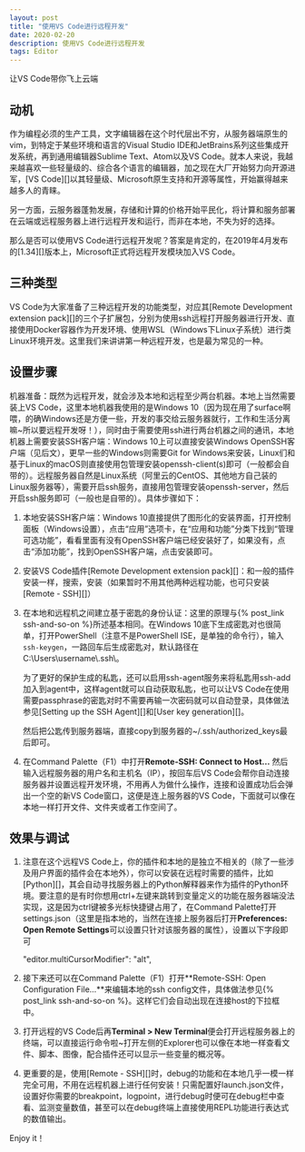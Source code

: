 ```yaml
---
layout: post
title: "使用VS Code进行远程开发"
date: 2020-02-20
description: 使用VS Code进行远程开发
tags: Editor
---
```


让VS Code带你飞上云端

## 动机

作为编程必须的生产工具，文字编辑器在这个时代层出不穷，从服务器端原生的vim，到特定于某些环境和语言的Visual Studio IDE和JetBrains系列这些集成开发系统，再到通用编辑器Sublime Text、Atom以及VS Code。就本人来说，我越来越喜欢一些轻量级的、综合各个语言的编辑器，加之现在大厂开始努力向开源进军，[VS Code][]以其轻量级、Microsoft原生支持和开源等属性，开始赢得越来越多人的青睐。

另一方面，云服务器蓬勃发展，存储和计算的价格开始平民化，将计算和服务部署在云端或远程服务器上进行远程开发和运行，而非在本地，不失为好的选择。

那么是否可以使用VS Code进行远程开发呢？答案是肯定的，在2019年4月发布的[1.34][]版本上，Microsoft正式将远程开发模块加入VS Code。

## 三种类型

VS Code为大家准备了三种远程开发的功能类型，对应其[Remote Development extension pack][]的三个子扩展包，分别为使用ssh远程打开服务器进行开发、直接使用Docker容器作为开发环境、使用WSL（Windows下Linux子系统）进行类Linux环境开发。这里我们来讲讲第一种远程开发，也是最为常见的一种。

## 设置步骤

机器准备：既然为远程开发，就会涉及本地和远程至少两台机器。本地上当然需要装上VS Code，这里本地机器我使用的是Windows 10（因为现在用了surface啊喂，的确Windows还是方便一些，开发的事交给云服务器就行，工作和生活分离嘛~所以要远程开发呀！），同时由于需要使用ssh进行两台机器之间的通讯，本地机器上需要安装SSH客户端：Windows 10上可以直接安装Windows OpenSSH客户端（见后文），更早一些的Windows则需要Git for Windows来安装，Linux们和基于Linux的macOS则直接使用包管理安装openssh-client(s)即可（一般都会自带的）。远程服务器自然是Linux系统（阿里云的CentOS、其他地方自己装的Linux服务器等），需要开启ssh服务，直接用包管理安装openssh-server，然后开启ssh服务即可（一般也是自带的）。具体步骤如下：

1. 本地安装SSH客户端：Windows 10直接提供了图形化的安装界面，打开控制面板（Windows设置），点击“应用”选项卡，在“应用和功能”分类下找到“管理可选功能”，看看里面有没有OpenSSH客户端已经安装好了，如果没有，点击“添加功能”，找到OpenSSH客户端，点击安装即可。

2. 安装VS Code插件[Remote Development extension pack][]：和一般的插件安装一样，搜索，安装（如果暂时不用其他两种远程功能，也可只安装[Remote - SSH][]）

3. 在本地和远程机之间建立基于密匙的身份认证：这里的原理与{% post_link ssh-and-so-on %}所述基本相同。在Windows 10底下生成密匙对也很简单，打开PowerShell（注意不是PowerShell ISE，是单独的命令行），输入`ssh-keygen`，一路回车后生成密匙对，默认路径在C:\Users\username\\.ssh\。

   为了更好的保护生成的私匙，还可以启用ssh-agent服务来将私匙用ssh-add加入到agent中，这样agent就可以自动获取私匙，也可以让VS Code在使用需要passphrase的密匙对时不需要再输一次密码就可以自动登录，具体做法参见[Setting up the SSH Agent][]和[User key generation][]。

   然后把公匙传到服务器端，直接copy到服务器的~/.ssh/authorized_keys最后即可。
   
4. 在Command Palette（F1）中打开**Remote-SSH: Connect to Host...** 然后输入远程服务器的用户名和主机名（IP），按回车后VS Code会帮你自动连接服务器并设置远程开发环境，不用再人为做什么操作，连接和设置成功后会弹出一个空的新VS Code窗口，这便是连上服务器的VS Code，下面就可以像在本地一样打开文件、文件夹或者工作空间了。

## 效果与调试

1. 注意在这个远程VS Code上，你的插件和本地的是独立不相关的（除了一些涉及用户界面的插件会在本地外），你可以安装在远程时需要的插件，比如[Python][]，其会自动寻找服务器上的Python解释器来作为插件的Python环境。要注意的是有时你想用ctrl+左键来跳转到变量定义的功能在服务器端没法实现，这是因为ctrl键被多光标快捷键占用了，在Command Palette打开settings.json（这里是指本地的，当然在连接上服务器后打开**Preferences: Open Remote Settings**可以设置只针对该服务器的属性），设置以下字段即可


	"editor.multiCursorModifier": "alt",

2. 接下来还可以在Command Palette（F1）打开**Remote-SSH: Open Configuration File...**来编辑本地的ssh config文件，具体做法参见{% post_link ssh-and-so-on %}。这样它们会自动出现在连接host的下拉框中。
3. 打开远程的VS Code后再**Terminal > New Terminal**便会打开远程服务器上的终端，可以直接运行命令啦~打开左侧的Explorer也可以像在本地一样查看文件、脚本、图像，配合插件还可以显示一些变量的概况等。
4. 更重要的是，使用[Remote - SSH][]时，debug的功能和在本地几乎一模一样完全可用，不用在远程机器上进行任何安装！只需配置好launch.json文件，设置好你需要的breakpoint，logpoint，进行debug时便可在debug栏中查看、监测变量数值，甚至可以在debug终端上直接使用REPL功能进行表达式的数值输出。

Enjoy it！
